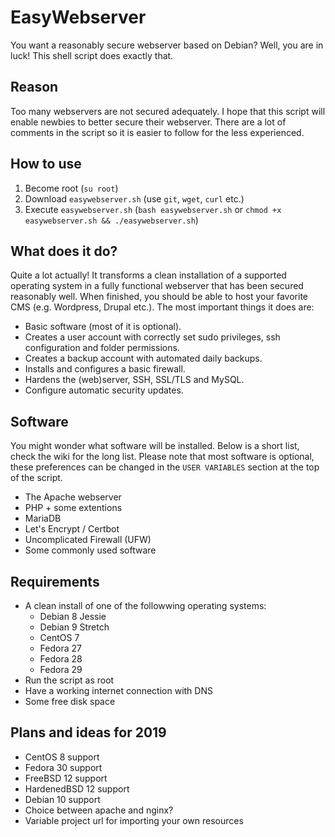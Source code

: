 # EasyWebserver
You want a reasonably secure webserver based on Debian? Well, you are in luck! This shell script does exactly that.

## Reason
Too many webservers are not secured adequately. I hope that this script will enable newbies to better secure their webserver. There are a lot of comments in the script so it is easier to follow for the less experienced.

## How to use
1. Become root (`su root`)
2. Download `easywebserver.sh` (use `git`, `wget`, `curl` etc.)
3. Execute `easywebserver.sh` (`bash easywebserver.sh` or `chmod +x easywebserver.sh && ./easywebserver.sh`)

## What does it do?
Quite a lot actually! It transforms a clean installation of a supported operating system in a fully functional webserver that has been secured reasonably well. When finished, you should be able to host your favorite CMS (e.g. Wordpress, Drupal etc.). The most important things it does are:

* Basic software (most of it is optional).
* Creates a user account with correctly set sudo privileges, ssh configuration and folder permissions.
* Creates a backup account with automated daily backups.
* Installs and configures a basic firewall.
* Hardens the (web)server, SSH, SSL/TLS and MySQL.
* Configure automatic security updates.

## Software
You might wonder what software will be installed. Below is a short list, check the wiki for the long list. Please note that most software is optional, these preferences can be changed in the `USER VARIABLES` section at the top of the script.

* The Apache webserver
* PHP + some extentions
* MariaDB
* Let's Encrypt / Certbot
* Uncomplicated Firewall (UFW)
* Some commonly used software

## Requirements
* A clean install of one of the followwing operating systems:
    * Debian 8 Jessie
    * Debian 9 Stretch
    * CentOS 7
    * Fedora 27
    * Fedora 28
    * Fedora 29
* Run the script as root
* Have a working internet connection with DNS
* Some free disk space

## Plans and ideas for 2019
* CentOS 8 support
* Fedora 30 support
* FreeBSD 12 support
* HardenedBSD 12 support
* Debian 10 support
* Choice between apache and nginx?
* Variable project url for importing your own resources
